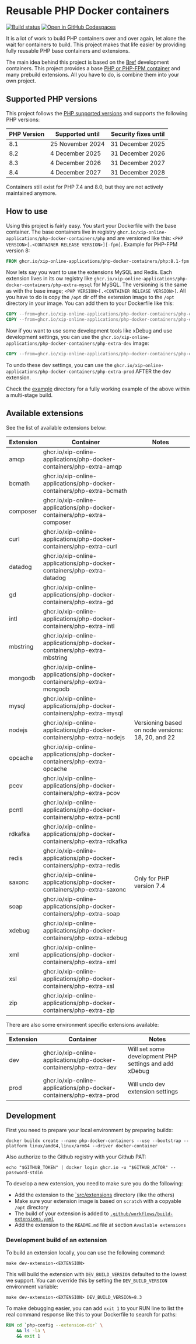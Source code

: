 # Reusable PHP Docker containers

[![Build status](https://github.com/xip-online-applications/php-docker-containers/actions/workflows/main.yaml/badge.svg)](https://github.com/xip-online-applications/php-docker-containers/actions/workflows/main.yaml)
[![Open in GitHub Codespaces](https://github.com/codespaces/badge.svg)](https://github.com/codespaces/new?hide_repo_select=true&ref=main&repo=547907048)

It is a lot of work to build PHP containers over and over again, let alone the wait for containers to build. This project makes that life easier by providing fully reusable PHP base containers and extensions.

The main idea behind this project is based on the [Bref](https://github.com/brefphp/bref) development containers. This project provides a base [PHP or PHP-FPM container](https://github.com/xip-online-applications/php-docker-containers/pkgs/container/php-docker-containers%2Fphp) and many prebuild extensions. All you have to do, is combine them into your own project.

## Supported PHP versions

This project follows the [PHP supported versions](https://www.php.net/supported-versions.php) and supports the following PHP versions:

| PHP Version | Supported until  | Security fixes until |
|-------------|------------------|----------------------|
| 8.1         | 25 November 2024 | 31 December 2025     |
| 8.2         | 4 December 2025  | 31 December 2026     |
| 8.3         | 4 December 2026  | 31 December 2027     |
| 8.4         | 4 December 2027  | 31 December 2028     |

Containers still exist for PHP 7.4 and 8.0, but they are not actively maintained anymore.

## How to use

Using this project is fairly easy. You start your Dockerfile with the base container. The base containers live in registry `ghcr.io/xip-online-applications/php-docker-containers/php` and are versioned like this: `<PHP VERSION>[.<CONTAINER RELEASE VERSION>][-fpm]`. Example for PHP-FPM version 8:

```Dockerfile
FROM ghcr.io/xip-online-applications/php-docker-containers/php:8.1-fpm
```

Now lets say you want to use the extensions MySQL and Redis. Each extension lives in its ow registry like `ghcr.io/xip-online-applications/php-docker-containers/php-extra-mysql` for MySQL. The versioning is the same as with the base image; `<PHP VERSION>[.<CONTAINER RELEASE VERSION>]`. All you have to do is copy the `/opt` dir off the extension image to the `/opt` directory in your image. You can add them to your Dockerfile like this:

```Dockerfile
COPY --from=ghcr.io/xip-online-applications/php-docker-containers/php-extra-mysql:8.1 /opt /opt
COPY --from=ghcr.io/xip-online-applications/php-docker-containers/php-extra-redis:8.1 /opt /opt
```

Now if you want to use some development tools like xDebug and use development settings, you can use the `ghcr.io/xip-online-applications/php-docker-containers/php-extra-dev` image:

```Dockerfile
COPY --from=ghcr.io/xip-online-applications/php-docker-containers/php-extra-dev:8.1 /opt /opt
```

To undo these dev settings, you can use the `ghcr.io/xip-online-applications/php-docker-containers/php-extra-prod` AFTER the dev extension.

Check the [example](./example) directory for a fully working example of the above within a multi-stage build.

## Available extensions

See the list of available extensions below:

| Extension | Container                                                                | Notes                                                |
|-----------|--------------------------------------------------------------------------|------------------------------------------------------|
| amqp      | ghcr.io/xip-online-applications/php-docker-containers/php-extra-amqp     |                                                      |
| bcmath    | ghcr.io/xip-online-applications/php-docker-containers/php-extra-bcmath   |                                                      |
| composer  | ghcr.io/xip-online-applications/php-docker-containers/php-extra-composer |                                                      |
| curl      | ghcr.io/xip-online-applications/php-docker-containers/php-extra-curl     |                                                      |
| datadog   | ghcr.io/xip-online-applications/php-docker-containers/php-extra-datadog  |                                                      |
| gd        | ghcr.io/xip-online-applications/php-docker-containers/php-extra-gd       |                                                      |
| intl      | ghcr.io/xip-online-applications/php-docker-containers/php-extra-intl     |                                                      |
| mbstring  | ghcr.io/xip-online-applications/php-docker-containers/php-extra-mbstring |                                                      |
| mongodb   | ghcr.io/xip-online-applications/php-docker-containers/php-extra-mongodb  |                                                      |
| mysql     | ghcr.io/xip-online-applications/php-docker-containers/php-extra-mysql    |                                                      |
| nodejs    | ghcr.io/xip-online-applications/php-docker-containers/php-extra-nodejs   | Versioning based on node versions: 18, 20, and 22    |
| opcache   | ghcr.io/xip-online-applications/php-docker-containers/php-extra-opcache  |                                                      |
| pcov      | ghcr.io/xip-online-applications/php-docker-containers/php-extra-pcov     |                                                      |
| pcntl     | ghcr.io/xip-online-applications/php-docker-containers/php-extra-pcntl    |                                                      |
| rdkafka   | ghcr.io/xip-online-applications/php-docker-containers/php-extra-rdkafka  |                                                      |
| redis     | ghcr.io/xip-online-applications/php-docker-containers/php-extra-redis    |                                                      |
| saxonc    | ghcr.io/xip-online-applications/php-docker-containers/php-extra-saxonc   | Only for PHP version 7.4                             |
| soap      | ghcr.io/xip-online-applications/php-docker-containers/php-extra-soap     |                                                      |
| xdebug    | ghcr.io/xip-online-applications/php-docker-containers/php-extra-xdebug   |                                                      |
| xml       | ghcr.io/xip-online-applications/php-docker-containers/php-extra-xml      |                                                      |
| xsl       | ghcr.io/xip-online-applications/php-docker-containers/php-extra-xsl      |                                                      |
| zip       | ghcr.io/xip-online-applications/php-docker-containers/php-extra-zip      |                                                      |

There are also some environment specific extensions available:

| Extension | Container                                                            | Notes                                                 |
|-----------|----------------------------------------------------------------------|-------------------------------------------------------|
| dev       | ghcr.io/xip-online-applications/php-docker-containers/php-extra-dev  | Will set some development PHP settings and add xDebug |
| prod      | ghcr.io/xip-online-applications/php-docker-containers/php-extra-prod | Will undo dev extension settings                      |

## Development

First you need to prepare your local environment by preparing buildx:

```shell
docker buildx create --name php-docker-containers --use --bootstrap --platform linux/amd64,linux/arm64 --driver docker-container
```

Also authorize to the Github registry with your Github PAT:

```shell
echo "$GITHUB_TOKEN" | docker login ghcr.io -u "$GITHUB_ACTOR" --password-stdin
```

To develop a new extension, you need to make sure you do the following:

* Add the extension to the [`src/extensions](./src/extensions/) directory (like the others)
* Make sure your extension image is based on `scratch` with a copyable `/opt` directory
* The build of your extension is added to [`.github/workflows/build-extensions.yaml`](./.github/workflows/build-extensions.yaml)
* Add the extension to the `README.md` file at section `Available extensions`

### Development build of an extension

To build an extension locally, you can use the following command:

```shell
make dev-extension-<EXTENSION>
```

This will build the extension with `DEV_BUILD_VERSION` defaulted to the lowest we support. You can override this by setting the `DEV_BUILD_VERSION` environment variable:

```shell
make dev-extension-<EXTENSION> DEV_BUILD_VERSION=8.3 
```

To make debugging easier, you can add `exit 1` to your RUN line to list the real command response like this to your Dockerfile to search for paths:

```Dockerfile
RUN cd `php-config --extension-dir` \
    && ls -la \
    && exit 1
```
